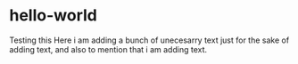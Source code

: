# hello-world
Testing this
Here i am adding a bunch of unecesarry text just for the sake of adding text, and also to mention that i am adding text.
